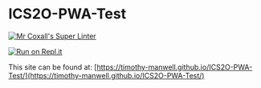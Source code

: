 # ICS2O-PWA-Test

[![Mr Coxall's Super Linter](https://github.com/timothy-manwell/ICS2O-PWA-Test/workflows/Mr%20Coxall's%20Super%20Linter/badge.svg)](https://github.com/timothy-manwell/ICS2O-PWA-Test/actions)

[![Run on Repl.it](https://repl.it/badge/github/timothy-manwell/ICS2O-PWA-Test)](https://repl.it/github/timothy-manwell/ICS2O-PWA-Test)

This site can be found at: [https://timothy-manwell.github.io/ICS2O-PWA-Test/](https://timothy-manwell.github.io/ICS2O-PWA-Test/)

